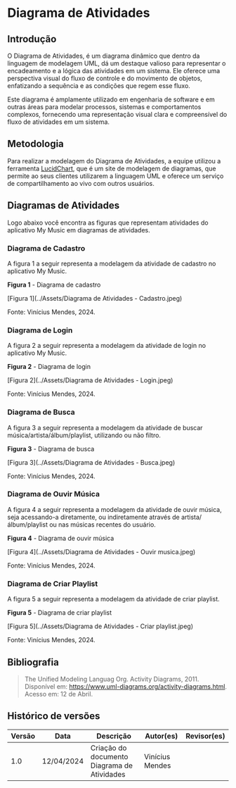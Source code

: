 # Diagrama de Atividades
## Introdução
O Diagrama de Atividades, é um diagrama dinâmico que dentro da linguagem de modelagem UML, dá um destaque valioso para representar o encadeamento e a lógica das atividades em um sistema. Ele oferece uma perspectiva visual do fluxo de controle e do movimento de objetos, enfatizando a sequência e as condições que regem esse fluxo. 

Este diagrama é amplamente utilizado em engenharia de software e em outras áreas para modelar processos, sistemas e comportamentos complexos, fornecendo uma representação visual clara e compreensível do fluxo de atividades em um sistema.

## Metodologia
Para realizar a modelagem do Diagrama de Atividades, a equipe utilizou a ferramenta [LucidChart](https://www.lucidchart.com/pages/pt), que é um site de modelagem de diagramas, que permite ao seus clientes utilizarem a linguagem UML e oferece um serviço de compartilhamento ao vivo com outros usuários.

## Diagramas de Atividades
Logo abaixo você encontra as figuras que representam atividades do aplicativo My Music em diagramas de atividades.

### Diagrama de Cadastro
A figura 1 a seguir representa a modelagem da atividade de cadastro no aplicativo My Music.

**Figura 1** - Diagrama de cadastro

[Figura 1](../Assets/Diagrama de Atividades - Cadastro.jpeg)

Fonte: Vinícius Mendes, 2024.

### Diagrama de Login
A figura 2 a seguir representa a modelagem da atividade de login no aplicativo My Music.

**Figura 2** - Diagrama de login

[Figura 2](../Assets/Diagrama de Atividades - Login.jpeg)

Fonte: Vinícius Mendes, 2024.

### Diagrama de Busca
A figura 3 a seguir representa a modelagem da atividade de buscar música/artista/álbum/playlist, utilizando ou não filtro.

**Figura 3** - Diagrama de busca

[Figura 3](../Assets/Diagrama de Atividades - Busca.jpeg)

Fonte: Vinícius Mendes, 2024.

### Diagrama de Ouvir Música
A figura 4 a seguir representa a modelagem da atividade de ouvir música, seja acessando-a diretamente, ou indiretamente através de artista/álbum/playlist ou nas músicas recentes do usuário.

**Figura 4** - Diagrama de ouvir música

[Figura 4](../Assets/Diagrama de Atividades - Ouvir musica.jpeg)

Fonte: Vinícius Mendes, 2024.

### Diagrama de Criar Playlist
A figura 5 a seguir representa a modelagem da atividade de criar playlist.

**Figura 5** - Diagrama de criar playlist

[Figura 5](../Assets/Diagrama de Atividades - Criar playlist.jpeg)

Fonte: Vinícius Mendes, 2024.

## Bibliografia 
> The Unified Modeling Languag Org. Activity Diagrams, 2011. Disponível em: https://www.uml-diagrams.org/activity-diagrams.html. Acesso em: 12 de Abril.

## Histórico de versões

| Versão | Data       | Descrição                                   | Autor(es)       | Revisor(es) |
| ------ | ---------- | ------------------------------------------- | --------------- | ----------- |
| 1.0    | 12/04/2024 | Criação do documento Diagrama de Atividades | Vinícius Mendes |             |

